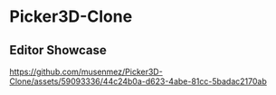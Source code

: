 # Picker3D-Clone


## Editor Showcase
https://github.com/musenmez/Picker3D-Clone/assets/59093336/44c24b0a-d623-4abe-81cc-5badac2170ab

